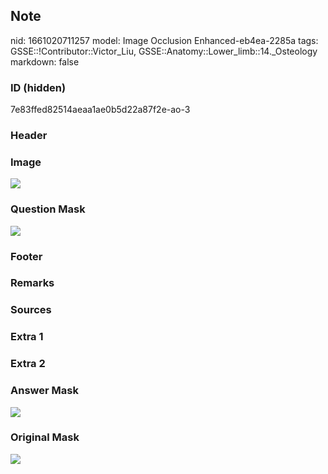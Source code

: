 ## Note
nid: 1661020711257
model: Image Occlusion Enhanced-eb4ea-2285a
tags: GSSE::!Contributor::Victor_Liu, GSSE::Anatomy::Lower_limb::14._Osteology
markdown: false

### ID (hidden)
7e83ffed82514aeaa1ae0b5d22a87f2e-ao-3

### Header


### Image
<img src="tmp_qrqenq_.png">

### Question Mask
<img src="7e83ffed82514aeaa1ae0b5d22a87f2e-ao-3-Q.svg">

### Footer


### Remarks


### Sources


### Extra 1


### Extra 2


### Answer Mask
<img src="7e83ffed82514aeaa1ae0b5d22a87f2e-ao-3-A.svg">

### Original Mask
<img src="7e83ffed82514aeaa1ae0b5d22a87f2e-ao-O.svg">
